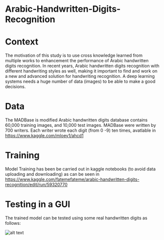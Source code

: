 # Arabic-Handwritten-Digits-Recognition

# Context

The motivation of this study is to use cross knowledge learned from multiple works to enhancement the performance of Arabic handwritten digits recognition. In recent years, Arabic handwritten digits recognition with different handwriting styles as well, making it important to find and work on a new and advanced solution for handwriting recognition. A deep learning systems needs a huge number of data (images) to be able to make a good decisions.

# Data

The MADBase is modified Arabic handwritten digits database contains 60,000 training images, and 10,000 test images. MADBase were written by 700 writers. Each writer wrote each digit (from 0 -9) ten times, avatlable in https://www.kaggle.com/mloey1/ahcd1

# Training 

Model Training has been be carried out in kaggle notebooks (to avoid data uploading and downloading) as can be seen in https://www.kaggle.com/fatemefateme/arabic-handwritten-digits-recognition/edit/run/59320770

# Testing in a GUI
The trained model can be tested using some real handwritten digits as follows: 

![alt text](https://github.com/F-Aghaeipoor/Data-Science-Arabic-Handwritten-Digits-Recognition/blob/main/GUI.bmp)
